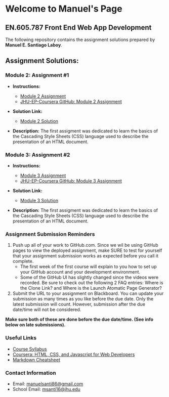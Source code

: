 # Welcome to Manuel's Page

## EN.605.787 Front End Web App Development

The following repository contains the assignment solutions prepared by **Manuel E. Santiago Laboy**.

## Assignment Solutions:
### Module 2: Assignment #1 

- **Instructions:**
   - [Module 2 Assignment](https://ychaikin.github.io/jhu-ajax-course/Module2)
   - [JHU-EP-Coursera GitHub: Module 2 Assignment](https://github.com/jhu-ep-coursera/fullstack-course4/blob/master/assignments/assignment2/Assignment-2.md)
   
- **Solution Link:** 
  - [Module 2 Solution](https://manuelsanti1986.github.io/jhu-front-end-dev/module2-solution)
  
- **Description:** The first assigment was dedicated to learn the basics of the Cascading Style Sheets (CSS) language used to describe the presentation of an HTML document.


### Module 3: Assignment #2 

- **Instructions:**
    - [Module 3 Assignment](https://ychaikin.github.io/jhu-ajax-course/Module3)
    - [JHU-EP-Coursera GitHub: Module 3 Assignment](https://github.com/jhu-ep-coursera/fullstack-course4/blob/master/assignments/assignment3/Assignment-3.md)

- **Solution Link:**
    - [Module 3 Solution](https://manuelsanti1986.github.io/jhu-front-end-dev/module3-solution)

- **Description:** The first assigment was dedicated to learn the basics of the Cascading Style Sheets (CSS) language used to describe the presentation of an HTML document.

### Assignment Submission Reminders

1. Push up all of your work to GitHub.com. Since we wil be using GitHub pages to view the deployed assignment, make SURE to test for yourself that your assignment submission works as expected before you call it complete.
    - The first week of the first course will explain to you how to set up your GitHub account and your development environment.
    - Some of the GitHub UI has slightly changed since the videos were recorded. Be sure to check out the following 2 FAQ entries: Where is the Clone Link? and Where is the Launch Atomatic Page Generator?
2. Submit the URL to your assignment on Blackboard. You can update your submission as many times as you like before the due date. Only the latest submission will count. However, submission after the due date/time will not be considered.

**Make sure both of these are done before the due date/time. (See info below on late submissions).**


### Useful Links
- [Course Syllabus](https://ychaikin.github.io/jhu-ajax-course/Syllabus)
- [Coursera: HTML, CSS, and Javascript for Web Developers](https://www.coursera.org/learn/html-css-javascript-for-web-developers/home/welcome)
- [Markdown Cheatsheet](https://github.com/adam-p/markdown-here/wiki/Markdown-Cheatsheet)



### Contact Information

- Email: manuelsanti86@gmail.com
- School Email: msanti16@jhu.edu

